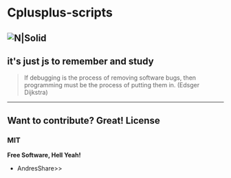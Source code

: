 # Cplusplus-scripts
![N|Solid](https://theamericangenius.com/wp-content/uploads/2012/10/twitter-cover-photo-32.jpg)
----
it's  just js to remember and study
----
>If debugging is the process of removing software bugs, then programming must be the process of putting them in. (Edsger Dijkstra)
----
Want to contribute? Great!
License
----
### MIT
**Free Software, Hell Yeah!**
- AndresShare>>
